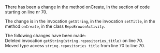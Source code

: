 There has been a change in the method onCreate, in the section of code starting on line nr 70.
  
The change is in the invocation ```getString```, in the invocation ```setTitle```, in the method ```onCreate```, in the class ```RepoBrowseActivity```.
  
The following changes have been made:  
Deleted invocation ```getString(string.repositories_title)``` on line 70.  
Moved type access ```string.repositories_title``` from line 70 to line 70.  
